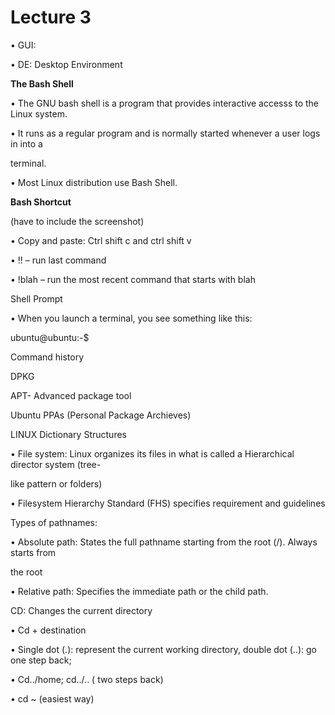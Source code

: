 ﻿

# Lecture 3

• GUI:

• DE: Desktop Environment

**The Bash Shell**

• The GNU bash shell is a program that provides interactive accesss to the Linux system.

• It runs as a regular program and is normally started whenever a user logs in into a

terminal.

• Most Linux distribution use Bash Shell.

**Bash Shortcut**





(have to include the screenshot)

• Copy and paste: Ctrl shift c and ctrl shift v

• !! – run last command

• !blah – run the most recent command that starts with blah

Shell Prompt

• When you launch a terminal, you see something like this:

ubuntu@ubuntu:-$





Command history

DPKG

APT- Advanced package tool

Ubuntu PPAs (Personal Package Archieves)





LINUX Dictionary Structures

• File system: Linux organizes its files in what is called a Hierarchical director system (tree-

like pattern or folders)

• Filesystem Hierarchy Standard (FHS) specifies requirement and guidelines

Types of pathnames:

• Absolute path: States the full pathname starting from the root (/). Always starts from

the root

• Relative path: Specifies the immediate path or the child path.

CD: Changes the current directory





• Cd + destination

• Single dot (.): represent the current working directory, double dot (..): go one step back;

• Cd../home; cd../.. ( two steps back)

• cd ~ (easiest way)

